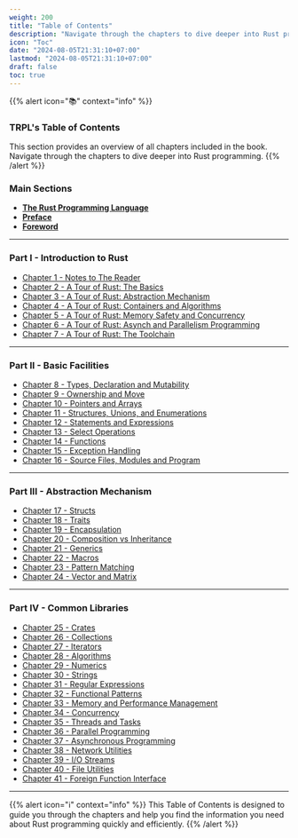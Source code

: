 ```yaml
---
weight: 200
title: "Table of Contents"
description: "Navigate through the chapters to dive deeper into Rust programming."
icon: "Toc"
date: "2024-08-05T21:31:10+07:00"
lastmod: "2024-08-05T21:31:10+07:00"
draft: false
toc: true
---
```


{{% alert icon="📚" context="info" %}}
### **TRPL's Table of Contents**

This section provides an overview of all chapters included in the book. Navigate through the chapters to dive deeper into Rust programming.
{{% /alert %}}

### **Main Sections**

- [**The Rust Programming Language**](/docs/the-rust-programming-language/)
- [**Preface**](/docs/preface/)
- [**Foreword**](/docs/foreword/)

---

### **Part I - Introduction to Rust**

- [Chapter 1 - Notes to The Reader](/docs/part-i/chapter-1/)
- [Chapter 2 - A Tour of Rust: The Basics](/docs/part-i/chapter-2/)
- [Chapter 3 - A Tour of Rust: Abstraction Mechanism](/docs/part-i/chapter-3/)
- [Chapter 4 - A Tour of Rust: Containers and Algorithms](/docs/part-i/chapter-4/)
- [Chapter 5 - A Tour of Rust: Memory Safety and Concurrency](/docs/part-i/chapter-5/)
- [Chapter 6 - A Tour of Rust: Asynch and Parallelism Programming](/docs/part-i/chapter-6/)
- [Chapter 7 - A Tour of Rust: The Toolchain](/docs/part-i/chapter-7/)

---

### **Part II - Basic Facilities**

- [Chapter 8 - Types, Declaration and Mutability](/docs/part-ii/chapter-8/)
- [Chapter 9 - Ownership and Move](/docs/part-ii/chapter-9/)
- [Chapter 10 - Pointers and Arrays](/docs/part-ii/chapter-10/)
- [Chapter 11 - Structures, Unions, and Enumerations](/docs/part-ii/chapter-11/)
- [Chapter 12 - Statements and Expressions](/docs/part-ii/chapter-12/)
- [Chapter 13 - Select Operations](/docs/part-ii/chapter-13/)
- [Chapter 14 - Functions](/docs/part-ii/chapter-14/)
- [Chapter 15 - Exception Handling](/docs/part-ii/chapter-15/)
- [Chapter 16 - Source Files, Modules and Program](/docs/part-ii/chapter-16/)

---

### **Part III - Abstraction Mechanism**

- [Chapter 17 - Structs](/docs/part-iii/chapter-17/)
- [Chapter 18 - Traits](/docs/part-iii/chapter-18/)
- [Chapter 19 - Encapsulation](/docs/part-iii/chapter-19/)
- [Chapter 20 - Composition vs Inheritance](/docs/part-iii/chapter-20/)
- [Chapter 21 - Generics](/docs/part-iii/chapter-21/)
- [Chapter 22 - Macros](/docs/part-iii/chapter-22/)
- [Chapter 23 - Pattern Matching](/docs/part-iii/chapter-23/)
- [Chapter 24 - Vector and Matrix](/docs/part-iii/chapter-24/)

---

### **Part IV - Common Libraries**

- [Chapter 25 - Crates](/docs/part-iv/chapter-25/)
- [Chapter 26 - Collections](/docs/part-iv/chapter-26/)
- [Chapter 27 - Iterators](/docs/part-iv/chapter-27/)
- [Chapter 28 - Algorithms](/docs/part-iv/chapter-28/)
- [Chapter 29 - Numerics](/docs/part-iv/chapter-29/)
- [Chapter 30 - Strings](/docs/part-iv/chapter-30/)
- [Chapter 31 - Regular Expressions](/docs/part-iv/chapter-31/)
- [Chapter 32 - Functional Patterns](/docs/part-iv/chapter-32/)
- [Chapter 33 - Memory and Performance Management](/docs/part-iv/chapter-33/)
- [Chapter 34 - Concurrency](/docs/part-iv/chapter-34/)
- [Chapter 35 - Threads and Tasks](/docs/part-iv/chapter-35/)
- [Chapter 36 - Parallel Programming](/docs/part-iv/chapter-36/)
- [Chapter 37 - Asynchronous Programming](/docs/part-iv/chapter-37/)
- [Chapter 38 - Network Utilities](/docs/part-iv/chapter-38/)
- [Chapter 39 - I/O Streams](/docs/part-iv/chapter-39/)
- [Chapter 40 - File Utilities](/docs/part-iv/chapter-40/)
- [Chapter 41 - Foreign Function Interface](/docs/part-iv/chapter-41/)

---

{{% alert icon="ℹ️" context="info" %}}
This Table of Contents is designed to guide you through the chapters and help you find the information you need about Rust programming quickly and efficiently.
{{% /alert %}}

